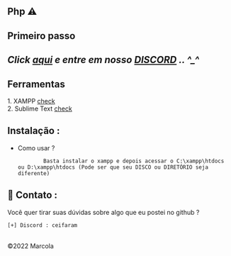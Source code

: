 ## Php ⚠️



**Primeiro passo**
----------
*Click <a href="https://discord.gg/raro">aqui</a> e entre em nosso <a href="https://discord.gg/raro">DISCORD</a> .. ^_^*
----------
<h2>Ferramentas</h2>
1. XAMPP <a href="https://sourceforge.net/projects/xampp/files/XAMPP%20Windows/8.1.10/xampp-windows-x64-8.1.10-0-VS16-installer.exe">check</a><br>
2. Sublime Text <a href="https://www.sublimetext.com/download_thanks?target=win-x64">check</a><br>


Instalação : 
------
         
    
 - Como usar ?
   
               Basta instalar o xampp e depois acessar o C:\xampp\htdocs ou D:\xampp\htdocs (Pode ser que seu DISCO ou DIRETÓRIO seja diferente)
               

📧 Contato :
------
Você quer tirar suas dúvidas sobre algo que eu postei no github ?
```
[+] Discord : ceifaram
```

<br>©2022 Marcola
